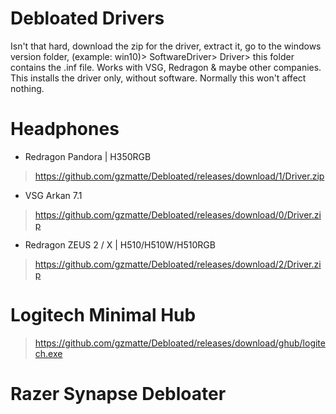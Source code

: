 # Debloated Drivers
Isn't that hard, download the zip for the driver, extract it, go to the windows version folder, (example: win10)> SoftwareDriver> Driver> this folder contains the .inf file.
Works with VSG, Redragon & maybe other companies.
This installs the driver only, without software. Normally this won't affect nothing.

# Headphones
- Redragon Pandora | H350RGB
> https://github.com/gzmatte/Debloated/releases/download/1/Driver.zip

- VSG Arkan 7.1
> https://github.com/gzmatte/Debloated/releases/download/0/Driver.zip

- Redragon ZEUS 2 / X  |  H510/H510W/H510RGB
> https://github.com/gzmatte/Debloated/releases/download/2/Driver.zip

# Logitech Minimal Hub
> https://github.com/gzmatte/Debloated/releases/download/ghub/logitech.exe

# Razer Synapse Debloater
> 
